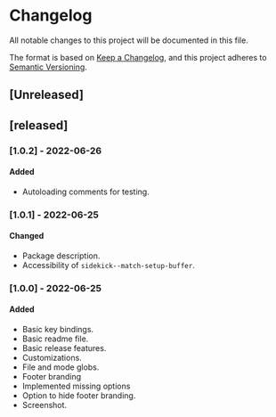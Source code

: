 # Changelog
All notable changes to this project will be documented in this file.

The format is based on [Keep a Changelog](https://keepachangelog.com/en/1.0.0/),
and this project adheres to [Semantic Versioning](https://semver.org/spec/v2.0.0.html).

## [Unreleased]

## [released]

### [1.0.2] - 2022-06-26

#### Added
- Autoloading comments for testing.

### [1.0.1] - 2022-06-25

#### Changed
- Package description.
- Accessibility of `sidekick--match-setup-buffer`.

### [1.0.0] - 2022-06-25

#### Added
- Basic key bindings.
- Basic readme file.
- Basic release features.
- Customizations.
- File and mode globs.
- Footer branding
- Implemented missing options
- Option to hide footer branding.
- Screenshot.
